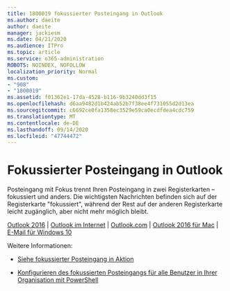 ```yaml
---
title: 1800019 fokussierter Posteingang in Outlook
ms.author: daeite
author: daeite
manager: jackiesm
ms.date: 04/21/2020
ms.audience: ITPro
ms.topic: article
ms.service: o365-administration
ROBOTS: NOINDEX, NOFOLLOW
localization_priority: Normal
ms.custom:
- "908"
- "1800019"
ms.assetid: f01362e1-17da-4528-b116-9b3240dd3f15
ms.openlocfilehash: d6aa9482d1b424ab52b7f38ee4f731055d2d13ea
ms.sourcegitcommit: c6692ce0fa1358ec3529e59ca0ecdfdea4cdc759
ms.translationtype: MT
ms.contentlocale: de-DE
ms.lasthandoff: 09/14/2020
ms.locfileid: "47744472"
---
```

# <a name="focused-inbox-in-outlook"></a>Fokussierter Posteingang in Outlook

Posteingang mit Fokus trennt Ihren Posteingang in zwei Registerkarten – fokussiert und anders. Die wichtigsten Nachrichten befinden sich auf der Registerkarte "fokussiert", während der Rest auf der anderen Registerkarte leicht zugänglich, aber nicht mehr möglich bleibt.
  
[Outlook 2016](https://go.microsoft.com/fwlink/p/?linkid=2002112&amp;clcid=0x409)  |  [Outlook im Internet](https://go.microsoft.com/fwlink/p/?linkid=2002113&amp;clcid=0x409)  |  [Outlook.com](https://go.microsoft.com/fwlink/p/?linkid=2002012&amp;clcid=0x409)  |  [Outlook 2016 für Mac](https://go.microsoft.com/fwlink/p/?linkid=2002013&amp;clcid=0x409)  |  [E-Mail für Windows 10](https://go.microsoft.com/fwlink/p/?linkid=2001919&amp;clcid=0x409)
  
Weitere Informationen:
  
- [Siehe fokussierter Posteingang in Aktion](https://go.microsoft.com/fwlink/p/?linkid=2002212&amp;clcid=0x409)

- [Konfigurieren des fokussierten Posteingangs für alle Benutzer in Ihrer Organisation mit PowerShell](https://go.microsoft.com/fwlink/p/?linkid=2002308&amp;clcid=0x409)
